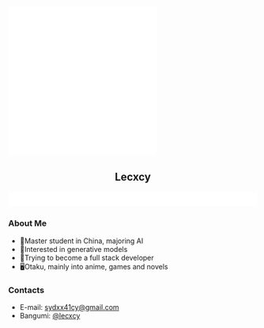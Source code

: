 ![avatar](img/avatar.svg)
<h2 align="center">Lecxcy</h2>

![slogan](img/slogan.svg)

### About Me

- 🏫Master student in China, majoring AI
- 🎈Interested in generative models
- 💪Trying to become a full stack developer
- 🖥Otaku, mainly into anime, games and novels

### Contacts

- E-mail: sydxx41cy@gmail.com
- Bangumi: [@lecxcy](https://bangumi.tv/user/lecxcy)
